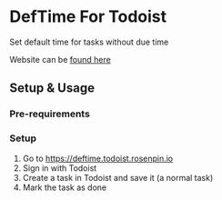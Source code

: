 # DefTime For Todoist
Set default time for tasks without due time

Website can be [found here](https://deftime.todoist.rosenpin.io)  

## Setup & Usage
### Pre-requirements

### Setup
1. Go to https://deftime.todoist.rosenpin.io
2. Sign in with Todoist
3. Create a task in Todoist and save it (a normal task)
4. Mark the task as done
